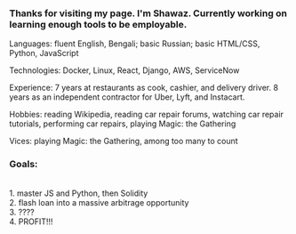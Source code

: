 ### Thanks for visiting my page. I'm Shawaz. Currently working on learning enough tools to be employable. 

Languages: fluent English, Bengali; basic Russian; basic HTML/CSS, Python, JavaScript

Technologies: Docker, Linux, React, Django, AWS, ServiceNow

Experience: 7 years at restaurants as cook, cashier, and delivery driver. 8 years as an independent contractor for Uber, Lyft, and Instacart. 

Hobbies: reading Wikipedia, reading car repair forums, watching car repair tutorials, performing car repairs, playing Magic: the Gathering

Vices: playing Magic: the Gathering, among too many to count

### Goals:
<br/>
1. master JS and Python, then Solidity
<br/>
2. flash loan into a massive arbitrage opportunity
<br/>
3. ????
<br/>
4. PROFIT!!!
<br/>
